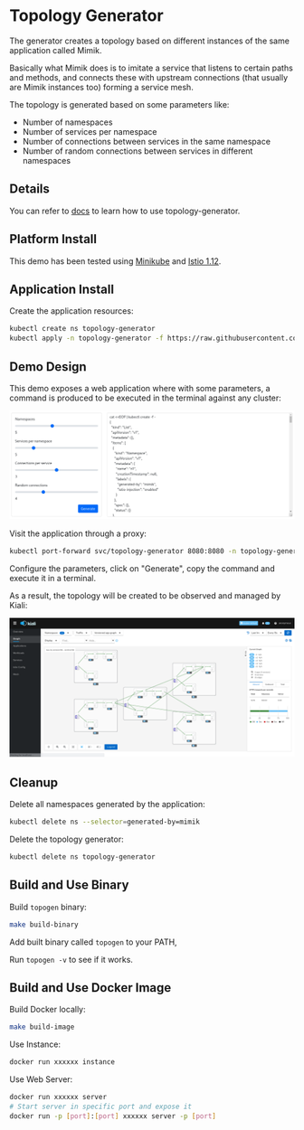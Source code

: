 # Topology Generator

The generator creates a topology based on different instances of the same application called Mimik. 

Basically what Mimik does is to imitate a service that listens to certain paths and methods, and connects these with upstream connections (that usually are Mimik instances too) forming a service mesh.

The topology is generated based on some parameters like:

* Number of namespaces
* Number of services per namespace
* Number of connections between services in the same namespace
* Number of random connections between services in different namespaces

## Details

You can refer to [docs](doc/commands/topogen.md) to learn how to use topology-generator.

## Platform Install

This demo has been tested using [Minikube](https://istio.io/latest/docs/setup/platform-setup/minikube/) and [Istio 1.12](https://istio.io/latest/docs/setup/getting-started/#install).

## Application Install

Create the application resources:

```bash
kubectl create ns topology-generator
kubectl apply -n topology-generator -f https://raw.githubusercontent.com/kiali/demos/master/topology-generator/deploy/generator.yaml 
```

## Demo Design

This demo exposes a web application where with some parameters, a command is produced to be executed in the terminal against any cluster:

![generator](./doc/generator.png)

Visit the application through a proxy:

```bash
kubectl port-forward svc/topology-generator 8080:8080 -n topology-generator
```

Configure the parameters, click on "Generate", copy the command and execute it in a terminal.

As a result, the topology will be created to be observed and managed by Kiali:

![kiali](./doc/kiali.png)

## Cleanup

Delete all namespaces generated by the application:

```bash
kubectl delete ns --selector=generated-by=mimik
```

Delete the topology generator:

```bash
kubectl delete ns topology-generator
```

## Build and Use Binary

Build `topogen` binary:

```bash
make build-binary
```

Add built binary called `topogen` to your PATH,

Run `topogen -v` to see if it works.


## Build and Use Docker Image

Build Docker locally:

```bash
make build-image
```

Use Instance:

```bash
docker run xxxxxx instance
```

Use Web Server:

```bash
docker run xxxxxx server
# Start server in specific port and expose it
docker run -p [port]:[port] xxxxxx server -p [port]
```